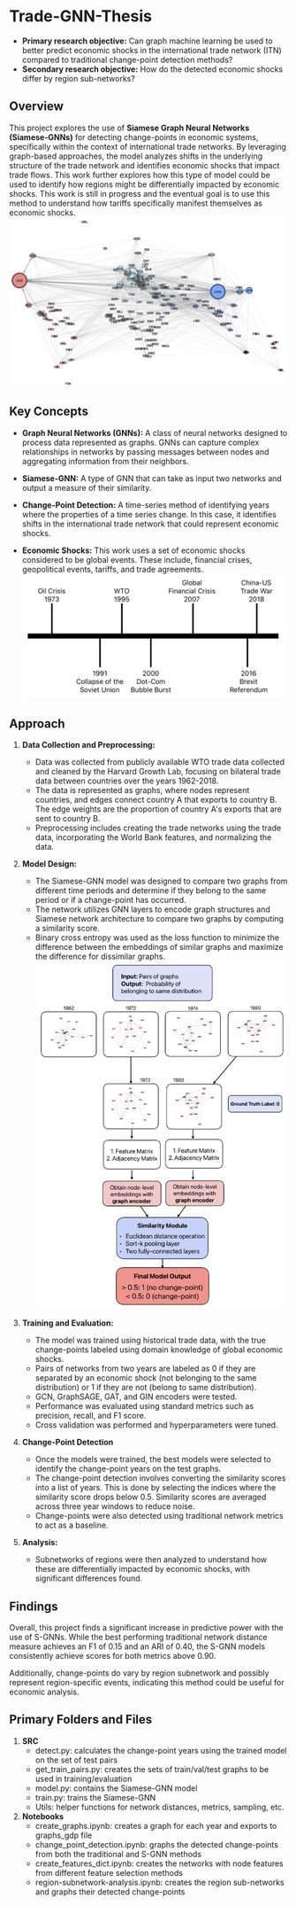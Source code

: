# Trade-GNN-Thesis
- **Primary research objective:** Can graph machine learning be used to better predict economic shocks in the international trade network (ITN) compared to traditional change-point detection methods?
- **Secondary research objective:** How do the detected economic shocks differ by region sub-networks?

## Overview

This project explores the use of **Siamese Graph Neural Networks (Siamese-GNNs)** for detecting change-points in economic systems, specifically within the context of international trade networks. By leveraging graph-based approaches, the model analyzes shifts in the underlying structure of the trade network and identifies economic shocks that impact trade flows. This work further explores how this type of model could be used to identify how regions might be differentially impacted by economic shocks. This work is still in progress and the eventual goal is to use this method to understand how tariffs specifically manifest themselves as economic shocks.
![Trade Network](Images/world_network.png)

## Key Concepts
  
- **Graph Neural Networks (GNNs):** A class of neural networks designed to process data represented as graphs. GNNs can capture complex relationships in networks by passing messages between nodes and aggregating information from their neighbors.

- **Siamese-GNN:** A type of GNN that can take as input two networks and output a measure of their similarity.
  
- **Change-Point Detection:** A time-series method of identifying years where the properties of a time series change. In this case, it identifies shifts in the international trade network that could represent economic shocks.

- **Economic Shocks:** This work uses a set of economic shocks considered to be global events. These include, financial crises, geopolitical events, tariffs, and trade agreements.
![Trade Network](Images/Global_Crises.png)

## Approach

1. **Data Collection and Preprocessing:**
   - Data was collected from publicly available WTO trade data collected and cleaned by the Harvard Growth Lab, focusing on bilateral trade data between countries over the years 1962-2018.
   - The data is represented as graphs, where nodes represent countries, and edges connect country A that exports to country B. The edge weights are the proportion of country A's exports that are sent to country B.
   - Preprocessing includes creating the trade networks using the trade data, incorporating the World Bank features, and normalizing the data.

2. **Model Design:**
   - The Siamese-GNN model was designed to compare two graphs from different time periods and determine if they belong to the same period or if a change-point has occurred.
   - The network utilizes GNN layers to encode graph structures and Siamese network architecture to compare two graphs by computing a similarity score.
   - Binary cross entropy was used as the loss function to minimize the difference between the embeddings of similar graphs and maximize the difference for dissimilar graphs.
   ![Trade Network](Images/model_layers.png)

3. **Training and Evaluation:**
   - The model was trained using historical trade data, with the true change-points labeled using domain knowledge of global economic shocks.
   - Pairs of networks from two years are labeled as 0 if they are separated by an economic shock (not belonging to the same distribution) or 1 if they are not (belong to same distribution).
   - GCN, GraphSAGE, GAT, and GIN encoders were tested.
   - Performance was evaluated using standard metrics such as precision, recall, and F1 score.
   - Cross validation was performed and hyperparameters were tuned.

4. **Change-Point Detection**
   - Once the models were trained, the best models were selected to identify the change-point years on the test graphs.
   - The change-point detection involves converting the similarity scores into a list of years. This is done by selecting the indices where the similarity score drops below 0.5. Similarity scores are averaged across three year windows to reduce noise. 
   - Change-points were also detected using traditional network metrics to act as a baseline.

4. **Analysis:**
   - Subnetworks of regions were then analyzed to understand how these are differentially impacted by economic shocks, with significant differences found.

## Findings
Overall, this project finds a significant increase in predictive power with the use of S-GNNs. While the best performing traditional network distance measure achieves an F1 of 0.15 and an ARI of 0.40, the S-GNN models consistently achieve scores for both metrics above 0.90.

Additionally, change-points do vary by region subnetwork and possibly represent region-specific events, indicating this method could be useful for economic analysis.

## Primary Folders and Files
1. **SRC** 
   - detect.py: calculates the change-point years using the trained model on the set of test pairs
   - get_train_pairs.py: creates the sets of train/val/test graphs to be used in training/evaluation
   - model.py: contains the Siamese-GNN model
   - train.py: trains the Siamese-GNN
   - Utils: helper functions for network distances, metrics, sampling, etc.
2. **Notebooks**
   - create_graphs.ipynb: creates a graph for each year and exports to graphs_gdp file
   - change_point_detection.ipynb: graphs the detected change-points from both the traditional and S-GNN methods
   - create_features_dict.ipynb: creates the networks with node features from different feature selection methods
   - region-subnetwork-analysis.ipynb: creates the region sub-networks and graphs their detected change-points
